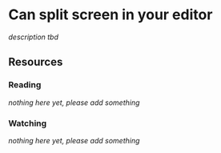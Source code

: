 # Can split screen in your editor

_description tbd_

## Resources

### Reading

_nothing here yet, please add something_

### Watching

_nothing here yet, please add something_
